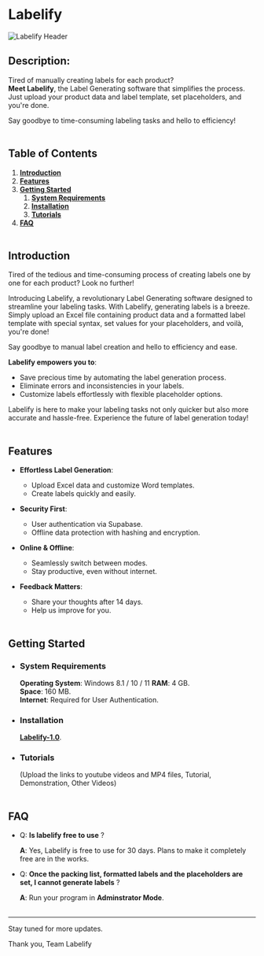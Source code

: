 # Labelify
![Labelify Header](https://github.com/SelfTaught-HamzaCodes/Labelify/assets/123310424/a10ee628-12ba-4ab4-83da-ce16103cd50a)
## Description:
Tired of manually creating labels for each product?  
**Meet Labelify**, the Label Generating software that simplifies the process. Just upload your product data and label template, set placeholders, and you're done.  
  
Say goodbye to time-consuming labeling tasks and hello to efficiency!
<br></br>
## Table of Contents
1. [<u>**Introduction</u>**](#introduction)
2. [<u>**Features</u>**](#features)
3. [**<u>Getting Started</u>**](#getting-started)
   1. [**<u>System Requirements</u>**](#system-requirements)
   2. [**<u>Installation</u>**](#installation)
   3. [**<u>Tutorials</u>**](#tutorials)
4. [**<u>FAQ</u>**](#faq)
<br></br>
## Introduction
Tired of the tedious and time-consuming process of creating labels one by one for each product? Look no further!

Introducing Labelify, a revolutionary Label Generating software designed to streamline your labeling tasks. With Labelify, generating labels is a breeze. Simply upload an Excel file containing product data and a formatted label template with special syntax, set values for your placeholders, and voilà, you're done!

Say goodbye to manual label creation and hello to efficiency and ease.  

**Labelify empowers you to**:
- Save precious time by automating the label generation process.
- Eliminate errors and inconsistencies in your labels.
- Customize labels effortlessly with flexible placeholder options.  

Labelify is here to make your labeling tasks not only quicker but also more accurate and hassle-free. Experience the future of label generation today!
<br></br>
## Features  
- **Effortless Label Generation**:
   - Upload Excel data and customize Word templates.
   - Create labels quickly and easily.
  
- **Security First**:
  - User authentication via Supabase.
  - Offline data protection with hashing and encryption.

- **Online & Offline**:
  - Seamlessly switch between modes.
  - Stay productive, even without internet.

- **Feedback Matters**:
  - Share your thoughts after 14 days.
  - Help us improve for you.
<br></br>
## Getting Started
- ### System Requirements
  **Operating System**: Windows 8.1 / 10 / 11
  **RAM**: 4 GB.  
  **Space**: 160 MB.  
  **Internet**: Required for User Authentication.  
 
- ### Installation
  [**Labelify-1.0**](https://www.dropbox.com/scl/fi/06th54avl0q9jwlae1mv0/Labelify-1.0.exe?rlkey=uhsks9xpxslrxcgj6ek67th5g&dl=0).

- ### Tutorials
  (Upload the links to youtube videos and MP4 files, Tutorial, Demonstration, Other Videos)
<br></br>
## FAQ
- Q: **Is labelify free to use** ?

  **A**: Yes, Labelify is free to use for 30 days. Plans to make it completely free are in the works.
- Q: **Once the packing list, formatted labels and the placeholders are set, I cannot generate labels** ?

  **A**: Run your program in **Adminstrator Mode**.
<br></br>    
***
Stay tuned for more updates.

Thank you,
Team Labelify
